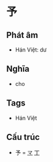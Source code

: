 # 予

## Phát âm
* Hán Việt: dư

## Nghĩa
* cho

## Tags
* Hán Việt

## Cấu trúc
* 予 = [龴](龴.md) [丁](丁.md)

<script>window.HANZI_FIELD='予';</script>